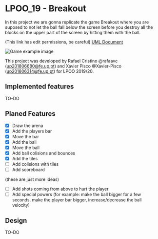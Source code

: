 # LPOO_19 - Breakout

In this project we are gonna replicate the game Breakout where you are suposed to not let the ball fall below the screen before you destroy all the blocks on the upper part of the screen by hitting them with the ball.

(This link has edit permissions, be careful)
[UML Document](https://drive.google.com/file/d/1M48P9BENmmRgFDlytl21KWHs9SB5GJh9/view?usp=sharing)

![Game example image](https://www.ludumdare.com/compo/wp-content/uploads/2012/08/breakout_clone-550x733.png)

This project was developed by Rafael Cristino @rafaavc (up201806680@fe.up.pt) and Xavier Pisco @Xavier-Pisco (up201806314@fe.up.pt) for LPOO 2019/20.

## Implemented features

TO-DO

## Planed Features

- [x] Draw the arena
- [x] Add the players bar
- [x] Move the bar
- [x] Add the ball
- [x] Move the ball 
- [x] Add ball colisions and bounces
- [x] Add the tiles
- [ ] Add colisions with tiles
- [ ] Add scoreboard

(these are just more ideas)
- [ ] Add shots coming from above to hurt the player
- [ ] Add special powers (for example: make the ball bigger for a few seconds, make the player bar bigger, increase/decrease the ball velocity)

## Design

TO-DO

